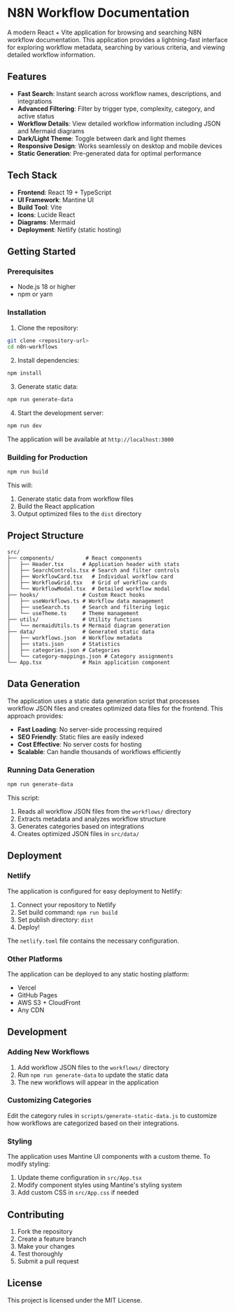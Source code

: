 # N8N Workflow Documentation

A modern React + Vite application for browsing and searching N8N workflow documentation. This application provides a lightning-fast interface for exploring workflow metadata, searching by various criteria, and viewing detailed workflow information.

## Features

- **Fast Search**: Instant search across workflow names, descriptions, and integrations
- **Advanced Filtering**: Filter by trigger type, complexity, category, and active status
- **Workflow Details**: View detailed workflow information including JSON and Mermaid diagrams
- **Dark/Light Theme**: Toggle between dark and light themes
- **Responsive Design**: Works seamlessly on desktop and mobile devices
- **Static Generation**: Pre-generated data for optimal performance

## Tech Stack

- **Frontend**: React 19 + TypeScript
- **UI Framework**: Mantine UI
- **Build Tool**: Vite
- **Icons**: Lucide React
- **Diagrams**: Mermaid
- **Deployment**: Netlify (static hosting)

## Getting Started

### Prerequisites

- Node.js 18 or higher
- npm or yarn

### Installation

1. Clone the repository:
```bash
git clone <repository-url>
cd n8n-workflows
```

2. Install dependencies:
```bash
npm install
```

3. Generate static data:
```bash
npm run generate-data
```

4. Start the development server:
```bash
npm run dev
```

The application will be available at `http://localhost:3000`

### Building for Production

```bash
npm run build
```

This will:
1. Generate static data from workflow files
2. Build the React application
3. Output optimized files to the `dist` directory

## Project Structure

```
src/
├── components/          # React components
│   ├── Header.tsx      # Application header with stats
│   ├── SearchControls.tsx # Search and filter controls
│   ├── WorkflowCard.tsx   # Individual workflow card
│   ├── WorkflowGrid.tsx   # Grid of workflow cards
│   └── WorkflowModal.tsx  # Detailed workflow modal
├── hooks/              # Custom React hooks
│   ├── useWorkflows.ts # Workflow data management
│   ├── useSearch.ts    # Search and filtering logic
│   └── useTheme.ts     # Theme management
├── utils/              # Utility functions
│   └── mermaidUtils.ts # Mermaid diagram generation
├── data/               # Generated static data
│   ├── workflows.json  # Workflow metadata
│   ├── stats.json      # Statistics
│   ├── categories.json # Categories
│   └── category-mappings.json # Category assignments
└── App.tsx             # Main application component
```

## Data Generation

The application uses a static data generation script that processes workflow JSON files and creates optimized data files for the frontend. This approach provides:

- **Fast Loading**: No server-side processing required
- **SEO Friendly**: Static files are easily indexed
- **Cost Effective**: No server costs for hosting
- **Scalable**: Can handle thousands of workflows efficiently

### Running Data Generation

```bash
npm run generate-data
```

This script:
1. Reads all workflow JSON files from the `workflows/` directory
2. Extracts metadata and analyzes workflow structure
3. Generates categories based on integrations
4. Creates optimized JSON files in `src/data/`

## Deployment

### Netlify

The application is configured for easy deployment to Netlify:

1. Connect your repository to Netlify
2. Set build command: `npm run build`
3. Set publish directory: `dist`
4. Deploy!

The `netlify.toml` file contains the necessary configuration.

### Other Platforms

The application can be deployed to any static hosting platform:
- Vercel
- GitHub Pages
- AWS S3 + CloudFront
- Any CDN

## Development

### Adding New Workflows

1. Add workflow JSON files to the `workflows/` directory
2. Run `npm run generate-data` to update the static data
3. The new workflows will appear in the application

### Customizing Categories

Edit the category rules in `scripts/generate-static-data.js` to customize how workflows are categorized based on their integrations.

### Styling

The application uses Mantine UI components with a custom theme. To modify styling:

1. Update theme configuration in `src/App.tsx`
2. Modify component styles using Mantine's styling system
3. Add custom CSS in `src/App.css` if needed

## Contributing

1. Fork the repository
2. Create a feature branch
3. Make your changes
4. Test thoroughly
5. Submit a pull request

## License

This project is licensed under the MIT License.
